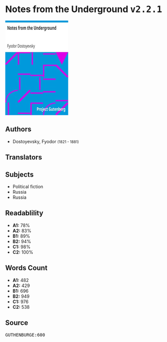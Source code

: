 # Notes from the Underground <kbd>v2.2.1</kbd>

![](./cover.medium.jpg "")

## Authors


 - Dostoyevsky, Fyodor <small>(1821 - 1881)</small>

## Translators



## Subjects


 - Political fiction
 - Russia
 - Russia

## Readablility


 - **A1:** 78%
 - **A2:** 83%
 - **B1:** 89%
 - **B2:** 94%
 - **C1:** 98%
 - **C2:** 100%

## Words Count


 - **A1:** 482
 - **A2:** 429
 - **B1:** 696
 - **B2:** 949
 - **C1:** 976
 - **C2:** 538

## Source


<kbd>GUTHENBURGE:600</kbd>
